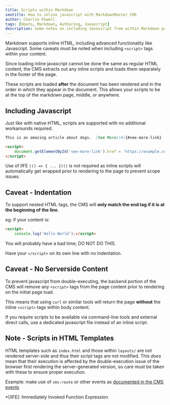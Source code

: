 ```yaml
---
title: Scripts within Markdown
seotitle: How to inline javascript with MarkdownMaster CMS
author: Charlie Powell
tags: [Howto, Markdown, Authoring, Javascript]
description: Some notes on including Javascript from within Markdown pages in MarkdownMaster CMS.
---
```


Markdown supports inline HTML, including advanced functionality like Javascript.
Some caveats must be noted when including `<script>` tags within your content.

Since loading inline javascript cannot be done the same as regular HTML content,
the CMS extracts out any inline scripts and loads them separately in the footer of the page.

These scripts are loaded **after** the document has been rendered and in the order
in which they appear in the document.
This allows your scripts to be at the top of the markdown page, middle, or anywhere.


## Including Javascript

Just like with native HTML, scripts are supported with no additional workarounds required.

```markdown
This is an amazing article about dogs.  [See More](#){#see-more-link}

<script>
    document.getElementById('see-more-link').href = 'https://example.com';
</script>
```

Use of IIFE `(() => { ... })()` is not required as inline scripts
will automatically get wrapped prior to rendering to the page to prevent
scope issues.


## Caveat - Indentation

To support nested HTML tags, the CMS will **only match the end tag if it is at the beginning of the line**.

eg: if your content is:

```markdown
<script>
    console.log('Hello World');</script>
```

You will probably have a bad time; DO NOT DO THIS.

Have your `</script>` on its own line with no indentation.


## Caveat - No Serverside Content

To prevent javascript from double-executing, the backend portion of the CMS will
remove any `<script>` tags from the page content prior to rendering on the initial page load.

This means that using `curl` or similar tools will return the page **without** the inline
`<script>` tags within body content.

If you require scripts to be available via command-line tools and external direct calls,
use a dedicated javascript file instead of an inline script.


## Note - Scripts in HTML Templates

HTML templates such as `index.html` and those within `layouts/` are not rendered server-side
and thus their script tags are not modified.
This _does_ mean that their execution is affected by the double-execution issue
of the browser first rendering the server-generated version,
so care must be taken with these to ensure proper execution.

Example: make use of `cms:route` or other events as [documented in the CMS events](document-events.md)

*[IIFE]: Immediately Invoked Function Expression
